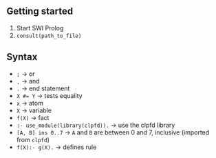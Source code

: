 ## Getting started

1. Start SWI Prolog
2. `consult(path_to_file)`

## Syntax

- `;` -> or
- `,` -> and
- `.` -> end statement
- `X #= Y` -> tests equality
- `x` -> atom
- `X` -> variable
- `f(X)` -> fact
- `:- use_module(library(clpfd)).` -> use the clpfd library
- `[A, B] ins 0..7` -> `A` and `B` are between 0 and 7, inclusive (imported from `clpfd`)
- `f(X):- g(X).` -> defines rule
